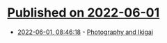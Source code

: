 # [Published on 2022-06-01](index.md)

* [2022-06-01, 08:46:18](https://news.ycombinator.com/item?id=31579522) - [Photography and Ikigai](https://www.lkazphoto.com/blog/photography-and-ikigai)
